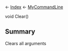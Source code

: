 ← [Index](Api-Index) ← [MyCommandLine](VRage.Game.ModAPI.Ingame.Utilities.MyCommandLine)

void Clear()

## Summary

Clears all arguments

